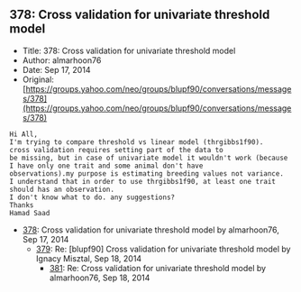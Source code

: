 ## 378: Cross validation for univariate threshold model

- Title: 378: Cross validation for univariate threshold model
- Author: almarhoon76
- Date: Sep 17, 2014
- Original: [https://groups.yahoo.com/neo/groups/blupf90/conversations/messages/378](https://groups.yahoo.com/neo/groups/blupf90/conversations/messages/378)

```
Hi All,
I'm trying to compare threshold vs linear model (thrgibbs1f90).   cross validation requires setting part of the data to
be missing, but in case of univariate model it wouldn't work (because I have only one trait and some animal don't have
observations).my purpose is estimating breeding values not variance.
I understand that in order to use thrgibbs1f90, at least one trait should has an observation.
I don't know what to do. any suggestions?  
Thanks 
Hamad Saad
```

- [378](0378.md): Cross validation for univariate threshold model by almarhoon76, Sep 17, 2014
    - [379](0379.md): Re: [blupf90] Cross validation for univariate threshold model by Ignacy Misztal, Sep 18, 2014
        - [381](0381.md): Re: Cross validation for univariate threshold model by almarhoon76, Sep 18, 2014
